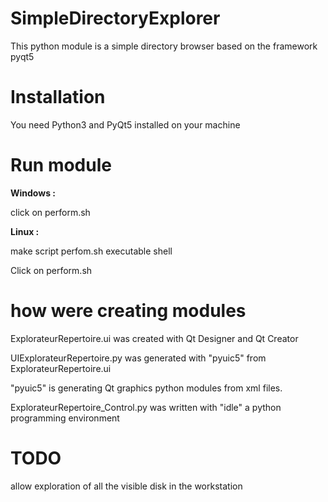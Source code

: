 # SimpleDirectoryExplorer
This python module is a simple directory browser based on the framework pyqt5

# Installation

You need Python3 and PyQt5 installed on your machine


# Run module
**Windows :**

click on perform.sh

**Linux :**

make script perfom.sh executable shell 

Click on perform.sh

# how were creating modules

ExplorateurRepertoire.ui was created with Qt Designer and Qt Creator

UIExplorateurRepertoire.py was generated with "pyuic5" from ExplorateurRepertoire.ui

"pyuic5" is generating Qt graphics python modules from xml files. 

ExplorateurRepertoire_Control.py was written with "idle" a python programming environment

# TODO
  allow exploration of all the visible disk in the workstation
